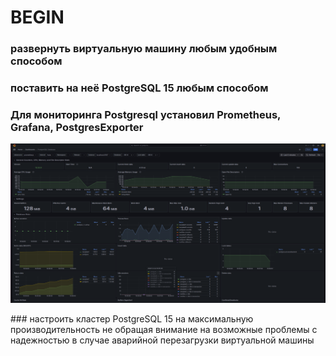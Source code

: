 # BEGIN
### развернуть виртуальную машину любым удобным способом
### поставить на неё PostgreSQL 15 любым способом
### Для мониторинга Postgresql установил Prometheus, Grafana, PostgresExporter

<p align="center">
<img src="2024-12-23_10-58-32.png">
</p>
### настроить кластер PostgreSQL 15 на максимальную производительность не обращая внимание на возможные проблемы с надежностью в случае аварийной перезагрузки виртуальной машины
